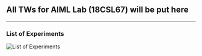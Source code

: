 ## All TWs for AIML Lab (18CSL67) will be put here
---  
### List of Experiments  
![List of Experiments](https://i.ibb.co/gdndTKj/image.png)

